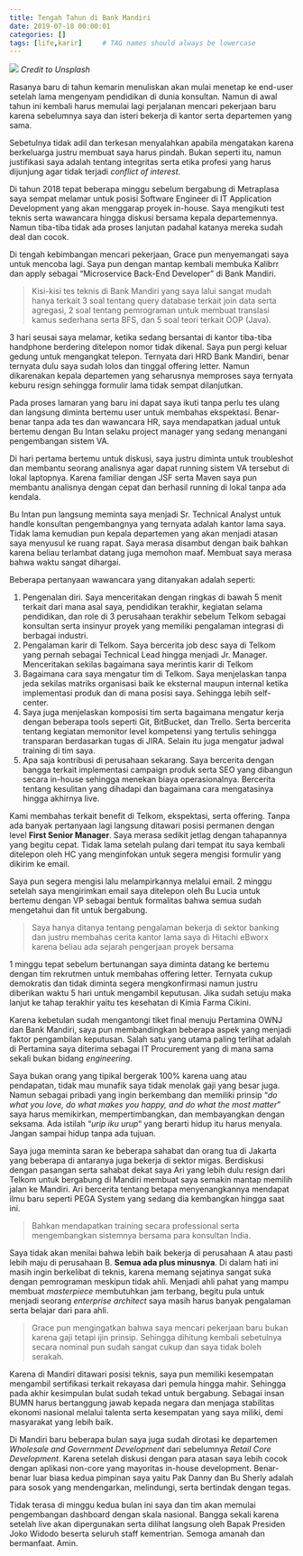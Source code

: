 ```yaml
---
title: Tengah Tahun di Bank Mandiri
date: 2019-07-18 00:00:01
categories: []
tags: [life,karir]     # TAG names should always be lowercase
---
```


![](https://images.unsplash.com/photo-1709050939155-78bb8f4c9fef?q=80&w=1506&auto=format&fit=crop&ixlib=rb-4.0.3&ixid=M3wxMjA3fDB8MHxwaG90by1wYWdlfHx8fGVufDB8fHx8fA%3D%3D)
_Credit to Unsplash_

Rasanya baru di tahun kemarin menuliskan akan mulai menetap ke end-user setelah lama mengenyam pendidikan di dunia konsultan. Namun di awal tahun ini kembali harus memulai lagi perjalanan mencari pekerjaan baru karena sebelumnya saya dan isteri bekerja di kantor serta departemen yang sama.

Sebetulnya tidak adil dan terkesan menyalahkan apabila mengatakan karena berkeluarga justru membuat saya harus pindah. Bukan seperti itu, namun justifikasi saya adalah tentang integritas serta etika profesi yang harus dijunjung agar tidak terjadi _conflict of interest_.

Di tahun 2018 tepat beberapa minggu sebelum bergabung di Metraplasa saya sempat melamar untuk posisi Software Engineer di IT Application Development yang akan menggarap proyek in-house. Saya mengikuti test teknis serta wawancara hingga diskusi bersama kepala departemennya. Namun tiba-tiba tidak ada proses lanjutan padahal katanya mereka sudah deal dan cocok.

Di tengah kebimbangan mencari pekerjaan, Grace pun menyemangati saya untuk mencoba lagi. Saya pun dengan mantap kembali membuka Kalibrr dan apply sebagai “Microservice Back-End Developer” di Bank Mandiri.

> Kisi-kisi tes teknis di Bank Mandiri yang saya lalui sangat mudah hanya terkait 3 soal tentang query database terkait join data serta agregasi, 2 soal tentang pemrograman untuk membuat translasi kamus sederhana serta BFS, dan 5 soal teori terkait OOP (Java).

3 hari seusai saya melamar, ketika sedang bersantai di kantor tiba-tiba handphone berdering ditelepon nomor tidak dikenal. Saya pun pergi keluar gedung untuk mengangkat telepon. Ternyata dari HRD Bank Mandiri, benar ternyata dulu saya sudah lolos dan tinggal offering letter. Namun dikarenakan kepala departemen yang seharusnya memproses saya ternyata keburu resign sehingga formulir lama tidak sempat dilanjutkan.

Pada proses lamaran yang baru ini dapat saya ikuti tanpa perlu tes ulang dan langsung diminta bertemu user untuk membahas ekspektasi. Benar-benar tanpa ada tes dan wawancara HR, saya mendapatkan jadual untuk bertemu dengan Bu Intan selaku project manager yang sedang menangani pengembangan sistem VA.

Di hari pertama bertemu untuk diskusi, saya justru diminta untuk troubleshot dan membantu seorang analisnya agar dapat running sistem VA tersebut di lokal laptopnya. Karena familiar dengan JSF serta Maven saya pun membantu analisnya dengan cepat dan berhasil running di lokal tanpa ada kendala.

Bu Intan pun langsung meminta saya menjadi Sr. Technical Analyst untuk handle konsultan pengembangnya yang ternyata adalah kantor lama saya. Tidak lama kemudian pun kepala departemen yang akan menjadi atasan saya menyusul ke ruang rapat. Saya merasa disambut dengan baik bahkan karena beliau terlambat datang juga memohon maaf. Membuat saya merasa bahwa waktu sangat dihargai.

Beberapa pertanyaan wawancara yang ditanyakan adalah seperti:

1. Pengenalan diri. Saya menceritakan dengan ringkas di bawah 5 menit terkait dari mana asal saya, pendidikan terakhir, kegiatan selama pendidikan, dan role di 3 perusahaan terakhir sebelum Telkom sebagai konsultan serta insinyur proyek yang memiliki pengalaman integrasi di berbagai industri.
2. Pengalaman karir di Telkom. Saya bercerita job desc saya di Telkom yang pernah sebagai Technical Lead hingga menjadi Jr. Manager. Menceritakan sekilas bagaimana saya merintis karir di Telkom
3. Bagaimana cara saya mengatur tim di Telkom. Saya menjelaskan tanpa jeda sekilas matriks organisasi baik ke eksternal maupun internal ketika implementasi produk dan di mana posisi saya. Sehingga lebih self-center.
4. Saya juga menjelaskan komposisi tim serta bagaimana mengatur kerja dengan beberapa tools seperti Git, BitBucket, dan Trello. Serta bercerita tentang kegiatan memonitor level kompetensi yang tertulis sehingga transparan berdasarkan tugas di JIRA. Selain itu juga mengatur jadwal training di tim saya.
5. Apa saja kontribusi di perusahaan sekarang. Saya bercerita dengan bangga terkait implementasi campaign produk serta SEO yang dibangun secara in-house sehingga menekan biaya operasionalnya. Bercerita tentang kesulitan yang dihadapi dan bagaimana cara mengatasinya hingga akhirnya live.

Kami membahas terkait benefit di Telkom, ekspektasi, serta offering. Tanpa ada banyak pertanyaan lagi langsung ditawari posisi permanen dengan level **First Senior Manager**. Saya merasa sedikit jetlag dengan tahapannya yang begitu cepat. Tidak lama setelah pulang dari tempat itu saya kembali ditelepon oleh HC yang menginfokan untuk segera mengisi formulir yang dikirim ke email.

Saya pun segera mengisi lalu melampirkannya melalui email. 2 minggu setelah saya mengirimkan email saya ditelepon oleh Bu Lucia untuk bertemu dengan VP sebagai bentuk formalitas bahwa semua sudah mengetahui dan fit untuk bergabung.

> Saya hanya ditanya tentang pengalaman bekerja di sektor banking dan justru membahas cerita kantor lama saya di Hitachi eBworx karena beliau ada sejarah pengerjaan proyek bersama

1 minggu tepat sebelum bertunangan saya diminta datang ke bertemu dengan tim rekrutmen untuk membahas offering letter. Ternyata cukup demokratis dan tidak diminta segera mengkonfirmasi namun justru diberikan waktu 5 hari untuk mengambil keputusan. Jika sudah setuju maka lanjut ke tahap terakhir yaitu tes kesehatan di Kimia Farma Cikini.

Karena kebetulan sudah mengantongi tiket final menuju Pertamina OWNJ dan Bank Mandiri, saya pun membandingkan beberapa aspek yang menjadi faktor pengambilan keputusan. Salah satu yang utama paling terlihat adalah di Pertamina saya diterima sebagai IT Procurement yang di mana sama sekali bukan bidang _engineering_.

Saya bukan orang yang tipikal bergerak 100% karena uang atau pendapatan, tidak mau munafik saya tidak menolak gaji yang besar juga. Namun sebagai pribadi yang ingin berkembang dan memiliki prinsip “_do what you love, do what makes you happy, and do what the most matter_” saya harus memikirkan, mempertimbangkan, dan membayangkan dengan seksama. Ada istilah “_urip iku urup_“ yang berarti hidup itu harus menyala. Jangan sampai hidup tanpa ada tujuan.

Saya juga meminta saran ke beberapa sahabat dan orang tua di Jakarta yang beberapa di antaranya juga bekerja di sektor migas. Berdiskusi dengan pasangan serta sahabat dekat saya Ari yang lebih dulu resign dari Telkom untuk bergabung di Mandiri membuat saya semakin mantap memilih jalan ke Mandiri. Ari bercerita tentang betapa menyenangkannya mendapat ilmu baru seperti PEGA System yang sedang dia kembangkan hingga saat ini.

> Bahkan mendapatkan training secara professional serta mengembangkan sistemnya bersama para konsultan India.

Saya tidak akan menilai bahwa lebih baik bekerja di perusahaan A atau pasti lebih maju di perusahaan B. **Semua ada plus minusnya**. Di dalam hati ini masih ingin berkelibat di teknis, karena memang sejatinya sangat suka dengan pemrograman meskipun tidak ahli. Menjadi ahli pahat yang mampu membuat _masterpiece_ membutuhkan jam terbang, begitu pula untuk menjadi seorang _enterprise architect_ saya masih harus banyak pengalaman serta belajar dari para ahli.

> Grace pun mengingatkan bahwa saya mencari pekerjaan baru bukan karena gaji tetapi ijin prinsip. Sehingga dihitung kembali sebetulnya secara nominal pun sudah sangat cukup dan saya tidak boleh serakah.

Karena di Mandiri ditawari posisi teknis, saya pun memiliki kesempatan mengambil sertifikasi terkait rekayasa dari pemula hingga mahir. Sehingga pada akhir kesimpulan bulat sudah tekad untuk bergabung. Sebagai insan BUMN harus bertanggung jawab kepada negara dan menjaga stabilitas ekonomi nasional melalui talenta serta kesempatan yang saya miliki, demi masyarakat yang lebih baik.

Di Mandiri baru beberapa bulan saya juga sudah dirotasi ke departemen _Wholesale and Government Development_ dari sebelumnya _Retail Core Development_. Karena setelah diskusi dengan para atasan saya lebih cocok dengan aplikasi non-core yang mayoritas in-house development. Benar-benar luar biasa kedua pimpinan saya yaitu Pak Danny dan Bu Sherly adalah para sosok yang mendengarkan, melindungi, serta bertindak dengan tegas.

Tidak terasa di minggu kedua bulan ini saya dan tim akan memulai pengembangan dashboard dengan skala nasional. Bangga sekali karena setelah live akan dipergunakan serta dilihat langsung oleh Bapak Presiden Joko Widodo beserta seluruh staff kementrian. Semoga amanah dan bermanfaat. Amin.